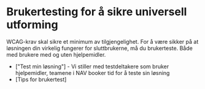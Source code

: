# Brukertesting for å sikre universell utforming

WCAG-krav skal sikre et minimum av tilgjengelighet. For å være sikker på at løsningen din virkelig fungerer for sluttbrukerne, må du brukerteste. Både med brukere med og uten hjelpemidler.

* ["Test min løsning"] - Vi stiller med testdeltakere som bruker hjelpemidler, teamene i NAV booker tid for å teste sin løsning
* [Tips for brukertest]

